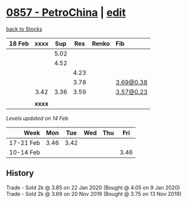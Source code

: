 # [0857 - PetroChina](https://alwinwoo.github.io/stocks/0857.html) | [edit](https://github.com/alwinwoo/alwinwoo.github.io/edit/master/stocks/0857.md)
[back to Stocks](https://alwinwoo.github.io/stocks.html)

| 18 Feb  | **xxxx**     | Sup   | Res   | Renko | Fib
| ---:    | :---:        | :---: | :---: | :---  | :---
|         |              | 5.02  | 
|         |              | 4.52  | 
|         |              |       | 4.23  |
|         |              |       | 3.78  |       | 3.69@0.38
|         | 3.42         | 3.36  | 3.59  |       | 3.57@0.23 
|         |              |       |       | 
|         | **xxxx**     |       |       |

*Levels updated on 14 Feb*

Week      | Mon   | Tue   | Wed   | Thu   | Fri   |
---:      | :---: | :---: | :---: | :---: | :---: |
17-21 Feb | 3.46  | 3.42  |
10-14 Feb |       |       |       |       | 3.46  |

## History
Trade - Sold 2k @ 3.85 on 22 Jan 2020 (Bought @ 4.05 on 9 Jan 2020)  </br>
Trade - Sold 2k @ 3.69 on 20 Nov 2019 (Bought @ 3.75 on 13 Nov 2019) </br>
